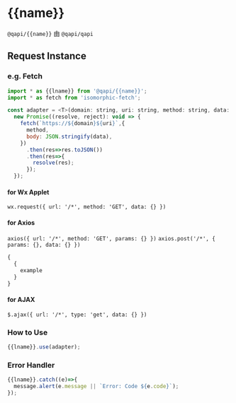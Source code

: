 # {{name}}

`@qapi/{{name}}` 由 `@qapi/qapi`

## Request Instance

### e.g. Fetch

```javascript
import * as {{lname}} from '@qapi/{{name}}';
import * as fetch from 'isomorphic-fetch';

const adapter = <T>(domain: string, uri: string, method: string, data: object): Promise<T> =>
  new Promise((resolve, reject): void => {
    fetch(`https://${domain}${uri}`,{
      method,
      body: JSON.stringify(data),
    })
      .then(res=>res.toJSON())
      .then(res=>{
        resolve(res);
      });
  });
```

#### for Wx Applet

`wx.request({ url: '/*', method: 'GET', data: {} })`

#### for Axios

`axios({ url: '/*', method: 'GET', params: {} })`
`axios.post('/*', { params: {}, data: {} })`

```javascript
{
  {
    example
  }
}
```

#### for AJAX

`$.ajax({ url: '/*', type: 'get', data: {} })`

### How to Use

```javascript
{{lname}}.use(adapter);
```

### Error Handler

```javascript
{{lname}}.catch((e)=>{
  message.alert(e.message || `Error: Code ${e.code}`);
});
```
